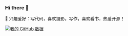 ### Hi there 👋


🌱 兴趣爱好：写代码，喜欢摄影，写作，喜欢看书，热爱开源！

[![我的 GitHub 数据](https://github-readme-stats.vercel.app/api?username=xiao2shiqi)](https://github.com/xiao2shiqi)
